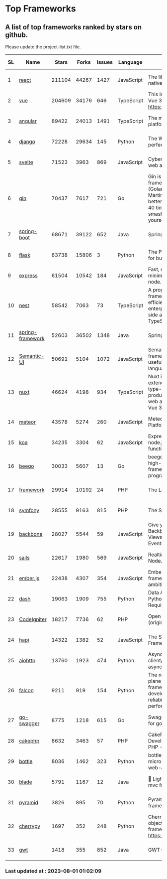 # Top Frameworks
## A list of top frameworks ranked by stars on github.  
Please update the project-list.txt file.

| SL| Name  | Stars| Forks| Issues | Language | Description | Last Commit |
| --| ------| -----| ---- | ------ | -------- | ----------- | ----------- |
| 1 | [react](https://github.com/facebook/react) | 211104 | 44267 | 1427 | JavaScript | The library for web and native user interfaces | 2023-07-27 16:04:16 |
| 2 | [vue](https://github.com/vuejs/vue) | 204609 | 34176 | 646 | TypeScript | This is the repo for Vue 2. For Vue 3, go to https://github.com/vuejs/core | 2023-04-27 09:43:19 |
| 3 | [angular](https://github.com/angular/angular) | 89422 | 24013 | 1491 | TypeScript | The modern web developer’s platform | 2023-07-28 22:11:51 |
| 4 | [django](https://github.com/django/django) | 72228 | 29634 | 145 | Python | The Web framework for perfectionists with deadlines. | 2023-07-31 19:17:36 |
| 5 | [svelte](https://github.com/sveltejs/svelte) | 71523 | 3963 | 869 | JavaScript | Cybernetically enhanced web apps | 2023-07-31 15:29:15 |
| 6 | [gin](https://github.com/gin-gonic/gin) | 70437 | 7617 | 721 | Go | Gin is a HTTP web framework written in Go (Golang). It features a Martini-like API with much better performance -- up to 40 times faster. If you need smashing performance, get yourself some Gin. | 2023-06-05 01:52:39 |
| 7 | [spring-boot](https://github.com/spring-projects/spring-boot) | 68671 | 39122 | 652 | Java | Spring Boot | 2023-07-31 15:16:17 |
| 8 | [flask](https://github.com/pallets/flask) | 63738 | 15806 | 3 | Python | The Python micro framework for building web applications. | 2023-07-01 16:24:20 |
| 9 | [express](https://github.com/expressjs/express) | 61504 | 10542 | 184 | JavaScript | Fast, unopinionated, minimalist web framework for node. | 2023-05-16 01:53:48 |
| 10 | [nest](https://github.com/nestjs/nest) | 58542 | 7063 | 73 | TypeScript | A progressive Node.js framework for building efficient, scalable, and enterprise-grade server-side applications with TypeScript/JavaScript 🚀 | 2023-07-31 09:28:22 |
| 11 | [spring-framework](https://github.com/spring-projects/spring-framework) | 52603 | 36502 | 1348 | Java | Spring Framework | 2023-07-31 13:23:47 |
| 12 | [Semantic-UI](https://github.com/Semantic-Org/Semantic-UI) | 50691 | 5104 | 1072 | JavaScript | Semantic is a UI component framework based around useful principles from natural language. | 2023-01-11 17:05:32 |
| 13 | [nuxt](https://github.com/nuxt/nuxt) | 46624 | 4198 | 934 | TypeScript | Nuxt is an intuitive and extendable way to create type-safe, performant and production-grade full-stack web apps and websites with Vue 3. | 2023-07-31 22:57:09 |
| 14 | [meteor](https://github.com/meteor/meteor) | 43578 | 5274 | 260 | JavaScript | Meteor, the JavaScript App Platform | 2023-07-30 22:42:02 |
| 15 | [koa](https://github.com/koajs/koa) | 34235 | 3304 | 62 | JavaScript | Expressive middleware for node.js using ES2017 async functions | 2023-05-17 07:50:49 |
| 16 | [beego](https://github.com/beego/beego) | 30033 | 5607 | 13 | Go | beego is an open-source, high-performance web framework for the Go programming language. | 2023-07-31 15:08:36 |
| 17 | [framework](https://github.com/laravel/framework) | 29914 | 10192 | 24 | PHP | The Laravel Framework. | 2023-07-31 23:54:26 |
| 18 | [symfony](https://github.com/symfony/symfony) | 28555 | 9163 | 815 | PHP | The Symfony PHP framework | 2023-07-31 14:51:41 |
| 19 | [backbone](https://github.com/jashkenas/backbone) | 28027 | 5544 | 59 | JavaScript | Give your JS App some Backbone with Models, Views, Collections, and Events | 2023-07-28 19:23:02 |
| 20 | [sails](https://github.com/balderdashy/sails) | 22617 | 1980 | 569 | JavaScript | Realtime MVC Framework for Node.js | 2023-07-21 23:31:37 |
| 21 | [ember.js](https://github.com/emberjs/ember.js) | 22438 | 4307 | 354 | JavaScript | Ember.js - A JavaScript framework for creating ambitious web applications | 2023-07-31 01:29:54 |
| 22 | [dash](https://github.com/plotly/dash) | 19063 | 1909 | 755 | Python | Data Apps & Dashboards for Python. No JavaScript Required. | 2023-07-25 15:55:07 |
| 23 | [CodeIgniter](https://github.com/bcit-ci/CodeIgniter) | 18217 | 7736 | 62 | PHP | Open Source PHP Framework (originally from EllisLab) | 2023-04-07 17:57:13 |
| 24 | [hapi](https://github.com/hapijs/hapi) | 14322 | 1382 | 52 | JavaScript | The Simple, Secure Framework Developers Trust | 2023-04-24 22:09:20 |
| 25 | [aiohttp](https://github.com/aio-libs/aiohttp) | 13760 | 1923 | 474 | Python | Asynchronous HTTP client/server framework for asyncio and Python | 2023-07-29 16:04:17 |
| 26 | [falcon](https://github.com/falconry/falcon) | 9211 | 919 | 154 | Python | The no-magic web data plane API and microservices framework for Python developers, with a focus on reliability, correctness, and performance at scale. | 2023-07-18 11:41:57 |
| 27 | [go-swagger](https://github.com/go-swagger/go-swagger) | 8775 | 1218 | 615 | Go | Swagger 2.0 implementation for go | 2023-07-24 18:20:14 |
| 28 | [cakephp](https://github.com/cakephp/cakephp) | 8632 | 3463 | 57 | PHP | CakePHP: The Rapid Development Framework for PHP - Official Repository | 2023-07-30 23:14:03 |
| 29 | [bottle](https://github.com/bottlepy/bottle) | 8036 | 1462 | 323 | Python | bottle.py is a fast and simple micro-framework for python web-applications. | 2022-09-05 15:24:52 |
| 30 | [blade](https://github.com/lets-blade/blade) | 5791 | 1167 | 12 | Java | :rocket: Lightning fast and elegant mvc framework for Java8 | 2023-06-16 05:18:49 |
| 31 | [pyramid](https://github.com/Pylons/pyramid) | 3826 | 895 | 70 | Python | Pyramid - A Python web framework | 2023-05-11 06:49:29 |
| 32 | [cherrypy](https://github.com/cherrypy/cherrypy) | 1697 | 352 | 248 | Python | CherryPy is a pythonic, object-oriented HTTP framework.      https://cherrypy.dev | 2023-05-04 23:04:12 |
| 33 | [gwt](https://github.com/gwtproject/gwt) | 1418 | 355 | 852 | Java | GWT Open Source Project | 2023-07-03 13:48:40 |

### Last updated at : 2023-08-01 01:02:09
